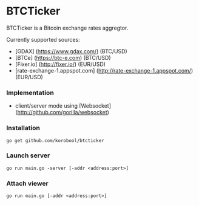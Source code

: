 # BTCTicker

BTCTicker is a Bitcoin exchange rates aggregtor.

Currently supported sources:
* [GDAX] (https://www.gdax.com/) (BTC/USD)
* [BTCe] (https://btc-e.com) (BTC/USD)
* [Fixer.io] (http://fixer.io/) (EUR/USD)
* [rate-exchange-1.appspot.com] (http://rate-exchange-1.appspot.com/) (EUR/USD)

### Implementation
- client/server mode using [Websocket] (http://github.com/gorilla/websocket)

### Installation
`go get github.com/korobool/btcticker`

### Launch server
`go run main.go -server [-addr <address:port>]`

### Attach viewer
`go run main.go [-addr <address:port>]`
